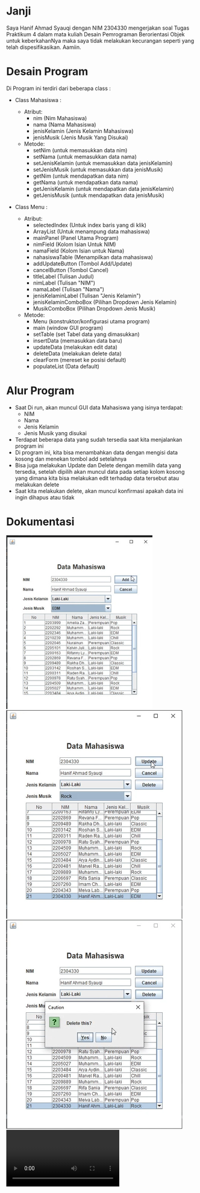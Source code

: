# Janji

Saya Hanif Ahmad Syauqi dengan NIM 2304330 mengerjakan soal Tugas Praktikum 4 dalam mata kuliah Desain Pemrograman Berorientasi Objek untuk keberkahanNya maka saya tidak melakukan kecurangan seperti yang telah dispesifikasikan. Aamiin.

# Desain Program

Di Program ini terdiri dari beberapa class :
- Class Mahasiswa :
    - Atribut:
        - nim (Nim Mahasiswa)
        - nama (Nama Mahasiswa)
        - jenisKelamin (Jenis Kelamin Mahasiswa)
        - jenisMusik (Jenis Musik Yang Disukai)
    - Metode:
        - setNim (untuk memasukkan data nim)
        - setNama (untuk memasukkan data nama)
        - setJenisKelamin (untuk memasukkan data jenisKelamin)
        - setJenisMusik (untuk memasukkan data jenisMusik)
        - getNim (untuk mendapatkan data nim)
        - getNama (untuk mendapatkan data nama)
        - getJenisKelamin (untuk mendapatkan data jenisKelamin)
        - getJenisMusik (untuk mendapatkan data jenisMusik)

- Class Menu :
    - Atribut:
        - selectedIndex (Untuk index baris yang di klik)
        - ArrayList<Mahasiswa> (Untuk menampung data mahasiswa)
        - mainPanel (Panel Utama Program)
        - nimField (Kolom Isian Untuk NIM)
        - namaField (Kolom Isian untuk Nama)
        - nahasiswaTable (Menampilkan data mahasiswa)
        - addUpdateButton (Tombol Add/Update)
        - cancelButton (Tombol Cancel)
        - titleLabel (Tulisan Judul)
        - nimLabel (Tulisan "NIM")
        - namaLabel (Tulisan "Nama")
        - jenisKelaminLabel (Tulisan "Jenis Kelamin")
        - jenisKelaminComboBox (Pilihan Dropdown Jenis Kelamin)
        - MusikComboBox (Pilihan Dropdown Jenis Musik)
    - Metode:
        - Menu (konstruktor/konfigurasi utama program)
        - main (window GUI program)
        - setTable (set Tabel data yang dimasukkan)
        - insertData (memasukkan data baru)
        - updateData (melakukan edit data)
        - deleteData (melakukan delete data)
        - clearForm (mereset ke posisi default)
        - populateList (Data default)

# Alur Program
- Saat Di run, akan muncul GUI data Mahasiswa yang isinya terdapat:
  - NIM
  - Nama
  - Jenis Kelamin
  - Jenis Musik yang disukai
- Terdapat beberapa data yang sudah tersedia saat kita menjalankan program ini
- Di program ini, kita bisa menambahkan data dengan mengisi data kosong dan menekan tombol add setelahnya
- Bisa juga melakukan Update dan Delete dengan memilih data yang tersedia, setelah dipilih akan muncul data pada setiap kolom kosong yang dimana kita bisa melakukan edit terhadap data tersebut atau melakukan delete
- Saat kita melakukan delete, akan muncul konfirmasi apakah data ini ingin dihapus atau tidak

# Dokumentasi

![](https://github.com/nipqt/TP4DPBO2025C2/blob/main/Screenshots/WhatsApp%20Image%202025-03-23%20at%2002.09.26.jpeg)
![](https://github.com/nipqt/TP4DPBO2025C2/blob/main/Screenshots/WhatsApp%20Image%202025-03-23%20at%2002.09.55.jpeg)
![](https://github.com/nipqt/TP4DPBO2025C2/blob/main/Screenshots/WhatsApp%20Image%202025-03-23%20at%2002.10.22.jpeg)
![](https://github.com/nipqt/TP4DPBO2025C2/blob/main/Screenshots/2025-03-23%2001-56-41.mp4)
